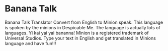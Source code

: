# Banana Talk
 Banana Talk Translator
 Convert from English to Minion speak. This language is spoken by the minions in Despicable Me. The language is actually lots of languages. Yi kai yai yai bananna! Minion is a registered trademark of Universal Studios.
 Type your text in English and get translated in Minions language and have fun!!!
